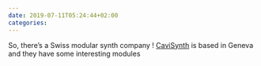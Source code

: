 ```yaml
---
date: 2019-07-11T05:24:44+02:00
categories:
---
```

So, there’s a Swiss modular synth company ! [CaviSynth](https://cavisynth.com) is based in Geneva and they have some interesting modules